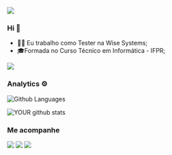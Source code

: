 <img src="https://github.com/pr2tik1/pr2tik1/blob/master/IMAGE-NAME">

### Hi 👋

- 👩‍💻 Eu trabalho como Tester na Wise Systems;
- 🎓Formada no Curso Técnico em Informática - IFPR;

![](http://estruyf-github.azurewebsites.net/api/VisitorHit?user=veronicasp54&repo=veronicasp54&countColorcountColor)

### Analytics ⚙️

![Github Languages](https://github-readme-stats.vercel.app/api/top-langs/?username=veronicasp54&layout=compact&count_private=true)

![YOUR github stats](https://github-readme-stats.vercel.app/api?username=veronicasp54)

### Me acompanhe 

 [<img src="https://img.shields.io/badge/medium-%2312100E.svg?&style=for-the-badge&logo=medium&logoColor=white" />](https://medium.com/@veronicasp) [<img src="https://img.shields.io/badge/linkedin-%230077B5.svg?&style=for-the-badge&logo=linkedin&logoColor=white" />](https://www.linkedin.com/in/verônica-souza-450907184/) [<img src = "https://img.shields.io/badge/instagram-%23E4405F.svg?&style=for-the-badge&logo=instagram&logoColor=white">](https://www.instagram.com/onix.coding/) 
